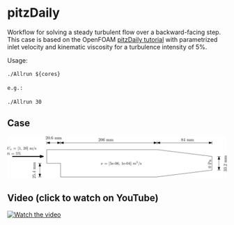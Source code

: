 # pitzDaily

Workflow for solving a steady turbulent flow over a backward-facing step. This case is based on the OpenFOAM [pitzDaily tutorial](https://www.openfoam.com/documentation/tutorial-guide/3-compressible-flow/3.1-steady-turbulent-flow-over-a-backward-facing-step) with parametrized inlet velocity and kinematic viscosity for a turbulence intensity of 5%.

Usage:

```
./Allrun ${cores}

e.g.:

./Allrun 30
```

## Case

![Scheme](imgs/scheme.png)

## Video (click to watch on YouTube)

[![Watch the video](https://img.youtube.com/vi/RgjXLLWjNdo/maxresdefault.jpg)](https://youtu.be/RgjXLLWjNdo)
